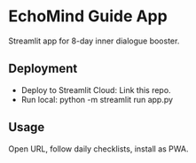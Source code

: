 # EchoMind Guide App
Streamlit app for 8-day inner dialogue booster.

## Deployment
- Deploy to Streamlit Cloud: Link this repo.
- Run local: python -m streamlit run app.py

## Usage
Open URL, follow daily checklists, install as PWA.
